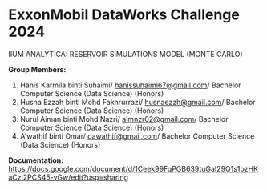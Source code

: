 # ExxonMobil DataWorks Challenge 2024 

IIUM ANALYTICA: RESERVOIR SIMULATIONS MODEL (MONTE CARLO)

**Group Members:**
1. Hanis Karmila binti Suhaimi/ hanissuhaimi67@gmail.com/ Bachelor Computer Science (Data Science) (Honors)
2. Husna Ezzah binti Mohd Fakhrurrazi/ husnaezzh@gmail.com/ Bachelor Computer Science (Data Science) (Honors)
3. Nurul Aiman binti Mohd Nazri/ aimnzr02@gmail.com/ Bachelor Computer Science (Data Science) (Honors)
4. A'wathif binti Omar/ oawathif@gmail.com/ Bachelor Computer Science (Data Science) (Honors)

**Documentation:**
https://docs.google.com/document/d/1Ceek99FqPGB639tuGaI29Q1s1bzHKaCzl2PCS45-vGw/edit?usp=sharing
